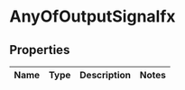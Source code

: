 # AnyOfOutputSignalfx

## Properties
Name | Type | Description | Notes
------------ | ------------- | ------------- | -------------
